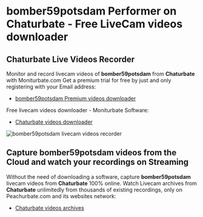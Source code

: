 # bomber59potsdam Performer on Chaturbate - Free LiveCam videos downloader

## Chaturbate Live Videos Recorder

Monitor and record livecam videos of **bomber59potsdam** from **Chaturbate** with Moniturbate.com
Get a premium trial for free by just and only registering with your Email address:
* [bomber59potsdam Premium videos downloader](https://moniturbate.com/request-demo-licence-key.html)

Free livecam videos downloader - Moniturbate Software:
* [Chaturbate videos downloader](https://moniturbate.com/moniturbate-download-software.html)

![bomber59potsdam livecam videos recorder](https://peachurnet.com/templates/moniturbate-software.png)


## Capture bomber59potsdam videos from the Cloud and watch your recordings on Streaming

Without the need of downloading a software, capture **bomber59potsdam** livecam videos from **Chaturbate** 100% online.
Watch Livecam archives from **Chaturbate** unlimitedly from thousands of existing recordings, only on Peachurbate.com and its websites network:
* [Chaturbate videos archives](https://peachurnet.com/)